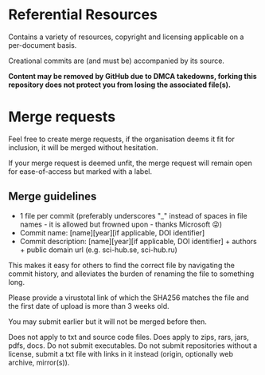 # Referential Resources
Contains a variety of resources, copyright and licensing applicable on a per-document basis. 

Creational commits are (and must be) accompanied by its source. 

**Content may be removed by GitHub due to DMCA takedowns, forking this repository does not protect you from losing the associated file(s).**


# Merge requests
Feel free to create merge requests, if the organisation deems it fit for inclusion, it will be merged without hesitation.

If your merge request is deemed unfit, the merge request will remain open for ease-of-access but marked with a label.

## Merge guidelines
- 1 file per commit (preferably underscores "_" instead of spaces in file names - it is allowed but frowned upon - thanks Microsoft 😜)
- Commit name: [name][year][if applicable, DOI identifier]
- Commit description: [name][year][if applicable, DOI identifier] + authors + public domain url (e.g. sci-hub.se, sci-hub.ru)

This makes it easy for others to find the correct file by navigating the commit history, and alleviates the burden of renaming the file to something long.

Please provide a virustotal link of which the SHA256 matches the file and the first date of upload is more than 3 weeks old. 

You may submit earlier but it will not be merged before then. 

Does not apply to txt and source code files. Does apply to zips, rars, jars, pdfs, docs. Do not submit executables. Do not submit repositories without a license, submit a txt file with links in it instead (origin, optionally web archive, mirror(s)).



